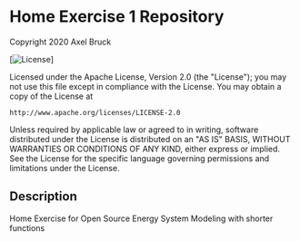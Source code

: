 # Home Exercise 1 Repository

Copyright 2020 Axel Bruck

[![License](https://img.shields.io/badge/License-Apache%202.0-blue.svg)]

Licensed under the Apache License, Version 2.0 (the "License");
you may not use this file except in compliance with the License.
You may obtain a copy of the License at

    http://www.apache.org/licenses/LICENSE-2.0

Unless required by applicable law or agreed to in writing, software
distributed under the License is distributed on an "AS IS" BASIS,
WITHOUT WARRANTIES OR CONDITIONS OF ANY KIND, either express or implied.
See the License for the specific language governing permissions and
limitations under the License.

## Description

Home Exercise for Open Source Energy System Modeling with shorter functions
